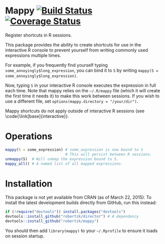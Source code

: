 Mappy [![Build Status](https://travis-ci.org/robertzk/mappy.svg?branch=master)](https://travis-ci.org/robertzk/mappy.svg?branch=master) [![Coverage Status](https://coveralls.io/repos/robertzk/mappy/badge.svg?branch=master)](https://coveralls.io/r/robertzk/mappy)
===========

Register shortcuts in R sessions.

This package provides the ability to create shortcuts for use in the
interactive R console to prevent yourself from writing commonly used
expressions multiple times.

For example, if you frequently find yourself typing `some_annoyingly$long_expression`,
you can bind it to `S` by writing `mappy(S = some_annoyingly$long_expression)`.

Now, typing `S` in your interactive R console executes the expression
in full each time. Note that mappy relies on the `~/.R/mappy` file (which it will
create the first time it needs it) to make this work between sessions.
If you wish to use a different file, set `options(mappy.directory = "/your/dir")`.

Mappy shortcuts do not apply outside of interactive R sessions (see
\code{\link[base]{interactive}}.

# Operations

```R
mappy(S = some_expression) # some_expression is now bound to S
                           # This will persist between R sessions.
unmappy(S)  # Will unmap the expression bound to S.
mappy_all() # A named list of all mapped expressions.
```

# Installation

This package is not yet available from CRAN (as of March 22, 2015).
To install the latest development builds directly from GitHub, run this instead:

```R
if (!require("devtools")) install.packages("devtools")
devtools::install_github("robertzk/director") # A dependency
devtools::install_github("robertzk/mappy")
```

You should then add `library(mappy)` to your `~/.Rprofile` to ensure it loads 
on session startup.

